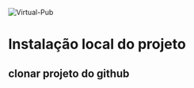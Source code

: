 ![Virtual-Pub](https://github.com/virtual-pub/Virtual-pub-web/blob/master/public/images/logo.svg)

# Instalação local do projeto

## clonar projeto do github
